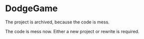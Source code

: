 # DodgeGame

The project is archived, because the code is mess.

The code is mess now. Either a new project or rewrite is required.
